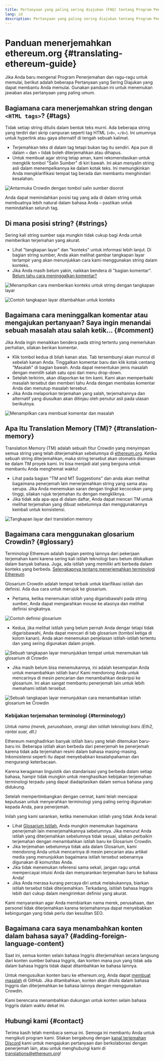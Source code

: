 ```yaml
---
title: Pertanyaan yang paling sering diajukan (FAQ) tentang Program Penerjemahan
lang: id
description: Pertanyaan yang paling sering diajukan tentang Program Penerjemahan ethereum.org
---
```


# Panduan menerjemahkan ethereum.org \{#translating-ethereum-guide}

Jika Anda baru mengenal Program Penerjemahan dan ragu-ragu untuk memulai, berikut adalah beberapa Pertanyaan yang Sering Diajukan yang dapat membantu Anda memulai. Gunakan panduan ini untuk menemukan jawaban atas pertanyaan yang paling umum.

## Bagiamana cara menerjemahkan string dengan `<HTML tags>`? \{#tags}

Tidak setiap string ditulis dalam bentuk teks murni. Ada beberapa string yang terdiri dari skrip campuran seperti tag HTML (`<0>`, `</0>`). Ini umumnya untuk hyperlink atau gaya alternatif di tengah sebuah kalimat.

- Terjemahkan teks di dalam tag tetapi bukan tag itu sendiri. Apa pun di dalam `<` dan `>` tidak boleh diterjemahkan atau dihapus.
- Untuk membuat agar string tetap aman, kami rekomendasikan untuk mengklik tombol "Salin Sumber" di kiri bawah. Ini akan menyalin string asli dalam menempelkannya ke dalam kotak teks. Ini memungkinkan Anda mengklarifikasi tempat tag berada dan membantu menghindari kesalahan.

![Antarmuka Crowdin dengan tombol salin sumber disorot](./html-tag-strings.png)

Anda dapat memindahkan posisi tag yang ada di dalam string untuk membuatnya lebih natural dalam bahasa Anda – pastikan untuk memindahkan seluruh tag.

## Di mana posisi string? \{#strings}

Sering kali string sumber saja mungkin tidak cukup bagi Anda untuk memberikan terjemahan yang akurat.

- Lihat "tangkapan layar" dan "konteks" untuk informasi lebih lanjut. Di bagian string sumber, Anda akan melihat gambar tangkapan layar terlampir yang akan menunjukkan cara kami menggunakan string dalam konteks.
- Jika Anda masih belum yakin, naikkan bendera di "bagian komentar". [Belum tahu cara meninggalkan komentar?](#comment)

![Menampilkan cara memberikan konteks untuk string dengan tangkapan layar](./source-string.png)

![Contoh tangkapan layar ditambahkan untuk konteks](./source-string-2.png)

## Bagaimana cara meninggalkan komentar atau mengajukan pertanyaan? Saya ingin menandai sebuah masalah atau salah ketik... \{#comment}

Jika Anda ingin menaikkan bendera pada string tertentu yang memerlukan perhatian, silakan berikan komentar.

- Klik tombol kedua di bilah kanan atas. Tab tersembunyi akan muncul di sebelah kanan Anda. Tinggalkan komentar baru dan klik kotak centang "Masalah" di bagian bawah. Anda dapat menentukan jenis masalah dengan memilih salah satu opsi dari menu drop-down.
- Setelah terkirim, akan dilaporkan ke tim kami. Kami akan memperbaiki masalah tersebut dan memberi tahu Anda dengan membalas komentar Anda dan menutup masalah tersebut.
- Jika Anda melaporkan terjemahan yang salah, terjemahannya dan alternatif yang diusulkan akan ditinjau oleh penutur asli pada ulasan berikutnya.

![Menampilkan cara membuat komentar dan masalah](./comment-issue.png)

## Apa Itu Translation Memory (TM)? \{#translation-memory}

Translation Memory (TM) adalah sebuah fitur Crowdin yang menyimpan semua string yang telah diterjemahkan sebelumnya di [ethereum.org](http://ethereum.org/). Ketika sebuah string diterjemahkan, maka string tersebut akan otomatis disimpan ke dalam TM proyek kami. Ini bisa menjadi alat yang berguna untuk membantu Anda menghemat waktu!

- Lihat pada bagian "TM and MT Suggestions" dan anda akan melihat bagaimana penerjemah lain menerjemahkan string yang sama atau serupa. Jika Anda menemukan saran dengan tingkat kecocokan yang tinggi, silakan rujuk terjemahan itu dengan mengkliknya.
- Jika tidak ada apa-apa di dalam daftar, Anda dapat mencari TM untuk melihat terjemahan yang dibuat sebelumnya dan menggunakannya kembali untuk konsistensi.

![Tangkapan layar dari translation memory](./translation-memory.png)

## Bagaimana cara menggunakan glosarium Crowdin? \{#glossary}

Terminologi Ethereum adalah bagian pentng lainnya dari pekerjaan terjemahan kami karena sering kali istilah teknologi baru belum dilokalkan dalam banyak bahasa. Juga, ada istilah yang memiliki arti berbeda dalam konteks yang berbeda. [Selengkapnya tentang menerjemahkan terminologi Ethereum](#terminology)

Glosarium Crowdin adalah tempat terbaik untuk klarifikasi istilah dan definisi. Ada dua cara untuk merujuk ke glosarium.

- Pertama, ketika menemukan istilah yang digarisbawahi pada string sumber, Anda dapat mengarahkan mouse ke atasnya dan melihat definisi singkatnya.

![Contoh definisi glosarium](./glossary-definition.png)

- Kedua, jika melihat istilah yang belum pernah Anda dengar tetapi tidak digarisbawahi, Anda dapat mencari di tab glosarium (tombol ketiga di kolom kanan). Anda akan menemukan penjelasan istilah-istilah tertentu dan yang sering digunakan dalam projek.

![Sebuah tangkapan layar menunjukkan tempat untuk menemukan tab glosarium di Crowdin](./glossary-tab.png)

- Jika masih belum bisa menemukannya, ini adalah kesempatan Anda untuk menambahkan istilah baru! Kami mendorong Anda untuk mencarinya di mesin pencarian dan menambahkan deskripsi ke glosarium. Ini akan sangat membantu penerjemah lain untuk lebih memahami istilah tersebut.

![Sebuah tangkapan layar menunjukkan cara menambahkan istilah glosarium ke Crowdin](./add-glossary-term.png)

### Kebijakan terjemahan terminologi \{#terminology}

_Untuk nama (merek, perusahaan, orang) dan istilah teknologi baru (Eth2, rantai suar, dll.)_

Ethereum menghadirkan banyak istilah baru yang telah ditemukan baru-baru ini. Beberapa istilah akan berbeda dari penerjemah ke penerjemah karena tidak ada terjemahan resmi dalam bahasa masing-masing. Inkonsistensi seperti itu dapat menyebabkan kesalahpahaman dan mengurangi keterbacaan.

Karena keragaman linguistik dan standarisasi yang berbeda dalam setiap bahasa, hampir tidak mungkin untuk menghasilkan kebijakan terjemahan terminologi terpadu yang dapat diadaptasikan dalam semua bahasa yang didukung.

Setelah mempertimbangkan dengan cermat, kami telah mencapai keputusan untuk menyerahkan terminologi yang paling sering digunakan kepada Anda, para penerjemah.

Inilah yang kami sarankan, ketika menemukan istilah yang tidak Anda kenal:

- Lihat [Glosarium Istilah](#glossary), Anda mungkin menemukan bagaimana penerjemah lain menerjemahkannya sebelumnya. Jika menurut Anda istilah yang diterjemahkan sebelumnya tidak sesuai, silakan perbaikin terjemahan dengan menambahkan istilah baru ke Glosarium Crowdin.
- Jika terjemahan sebelumnya tidak ada dalam Glosarium, kami mendorong Anda untuk mencarinya di mesin pencarian atau artikel media yang menunjukkan bagaimana istilah tersebut sebenarnya digunakan di komunitas Anda.
- Jika tidak menemukan referensi sama sekali, jangan ragu untuk mempercayai intuisi Anda dan menyarankan terjemahan baru ke bahasa Anda!
- Jika Anda merasa kurang percaya diri untuk melakukannya, biarkan istilah tersebut tidak diterjemahkan. Terkadang, isitilah bahasa Inggris lebih dari cukup dalam mengirimkan definisi yang akurat.

Kami menyarankan agar Anda membiarkan nama merek, perusahaan, dan personel tidak diterjemahkan karena terjemahannya dapat menyebabkan kebingungan yang tidak perlu dan kesulitan SEO.

## Bagaimana cara saya menambahkan konten dalam bahasa saya? \{#adding-foreign-language-content}

Saat ini, semua konten selain bahasa Inggris diterjemahkan secara langsung dari konten sumber bahasa Inggris, dan konten mana pun yang tidak ada dalam bahasa Inggris tidak dapat ditambahkan ke bahasa lainnya.

Untuk mengusulkan konten baru ke ethereum.org, Anda dapat [membuat masalah](https://github.com/ethereum/ethereum-org-website/issues) di GitHub. Jika ditambahkan, konten akan ditulis dalam bahasa Inggris dan diterjemahkan ke bahasa lainnya dengan menggunakan Crowdin.

Kami berencana menambahkan dukungan untuk konten selain bahasa Inggris dalam waktu dekat ini.

## Hubungi kami \{#contact}

Terima kasih telah membaca semua ini. Semoga ini membantu Anda untuk mengikuti program kami. Silakan bergabung dengan [kanal terjemahan Discord](https://discord.gg/ethereum-org) kami untuk mengajukan pertanyaan dan berkolaborasi dengan penerjemah lain, atau untuk menghubungi kami di translations@ethereum.org!
